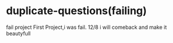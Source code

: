 # duplicate-questions(failing)
fail project
First Project,i was fail.
12/8 i will comeback  and make it beautyfull
